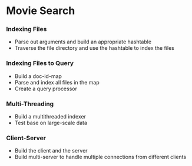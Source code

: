 # Movie Search

### Indexing Files
- Parse out arguments and build an appropriate hashtable
- Traverse the file directory and use the hashtable to index the files

### Indexing Files to Query
- Build a doc-id-map
- Parse and index all files in the map
- Create a query processor

### Multi-Threading
- Build a multithreaded indexer
- Test base on large-scale data

### Client-Server
- Build the client and the server
- Build multi-server to handle multiple connections from different clients

